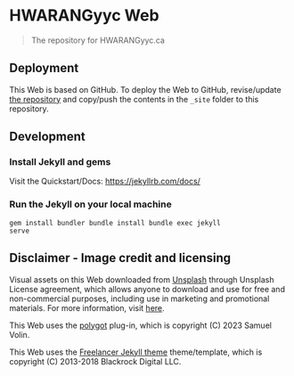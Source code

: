 # HWARANGyyc Web
> The repository for HWARANGyyc.ca

## Deployment
This Web is based on GitHub. To deploy the Web to GitHub, revise/update [the repository](https://github.com/hwarangyyc/hwarangyyc.ca) and copy/push the contents in the `_site` folder to this repository. 

## Development
### Install Jekyll and gems
Visit the Quickstart/Docs: https://jekyllrb.com/docs/

### Run the Jekyll on your local machine
<code>gem install bundler
bundle install
bundle exec jekyll serve</code>

## Disclaimer - Image credit and licensing

Visual assets on this Web downloaded from [Unsplash](https://unsplash.com/) through Unsplash License agreement, which allows anyone to download and use for free and non-commercial purposes, including use in marketing and promotional materials. For more information, visit [here](https://unsplash.com/license).

This Web uses the [polygot](https://github.com/untra/polyglot) plug-in, which is copyright (C) 2023 Samuel Volin.

This Web uses the [Freelancer Jekyll theme](https://jeromelachaud.com/freelancer-theme) theme/template, which is copyright (C) 2013-2018 Blackrock Digital LLC.
